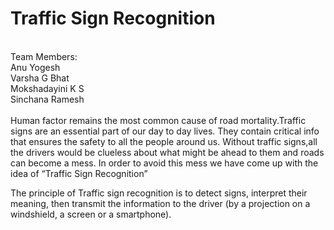 # Traffic Sign Recognition
<br>
Team Members:<br/>
             Anu Yogesh<br/>
             Varsha G Bhat<br/>
             Mokshadayini K S <br/>
             Sinchana Ramesh<br/>
<br>
Human factor remains the most common cause of road mortality.Traffic signs are an essential part of our day to day lives. They contain critical info that ensures the safety to all the people around us.
Without traffic signs,all the drivers would be clueless about what might be ahead to them and roads can become a mess.
In order to avoid this mess we have come up with the idea of “Traffic Sign Recognition”

The principle of Traffic sign recognition is to detect signs, interpret their meaning, then transmit the information to the driver (by a projection on a windshield, a screen or a smartphone).
             
